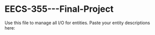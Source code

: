 # EECS-355---Final-Project

Use this file to manage all I/O for entities.
Paste your entity descriptions here:
